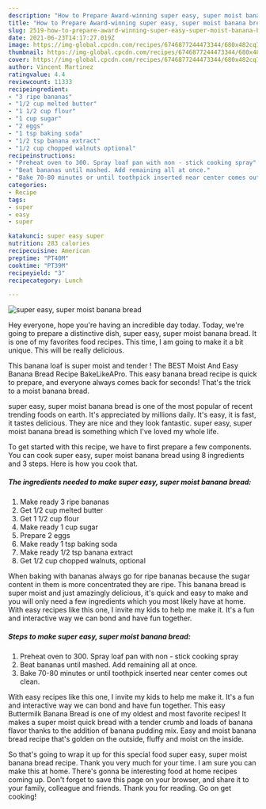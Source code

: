 ```yaml
---
description: "How to Prepare Award-winning super easy, super moist banana bread"
title: "How to Prepare Award-winning super easy, super moist banana bread"
slug: 2519-how-to-prepare-award-winning-super-easy-super-moist-banana-bread
date: 2021-06-23T14:17:27.019Z
image: https://img-global.cpcdn.com/recipes/6746877244473344/680x482cq70/super-easy-super-moist-banana-bread-recipe-main-photo.jpg
thumbnail: https://img-global.cpcdn.com/recipes/6746877244473344/680x482cq70/super-easy-super-moist-banana-bread-recipe-main-photo.jpg
cover: https://img-global.cpcdn.com/recipes/6746877244473344/680x482cq70/super-easy-super-moist-banana-bread-recipe-main-photo.jpg
author: Vincent Martinez
ratingvalue: 4.4
reviewcount: 11333
recipeingredient:
- "3 ripe bananas"
- "1/2 cup melted butter"
- "1 1/2 cup flour"
- "1 cup sugar"
- "2 eggs"
- "1 tsp baking soda"
- "1/2 tsp banana extract"
- "1/2 cup chopped walnuts optional"
recipeinstructions:
- "Preheat oven to 300. Spray loaf pan with non - stick cooking spray"
- "Beat bananas until mashed. Add remaining all at once."
- "Bake 70-80 minutes or until toothpick inserted near center comes out clean."
categories:
- Recipe
tags:
- super
- easy
- super

katakunci: super easy super 
nutrition: 283 calories
recipecuisine: American
preptime: "PT40M"
cooktime: "PT39M"
recipeyield: "3"
recipecategory: Lunch

---
```



![super easy, super moist banana bread](https://img-global.cpcdn.com/recipes/6746877244473344/680x482cq70/super-easy-super-moist-banana-bread-recipe-main-photo.jpg)

Hey everyone, hope you're having an incredible day today. Today, we're going to prepare a distinctive dish, super easy, super moist banana bread. It is one of my favorites food recipes. This time, I am going to make it a bit unique. This will be really delicious.

This banana loaf is super moist and tender ! The BEST Moist And Easy Banana Bread Recipe BakeLikeAPro. This easy banana bread recipe is quick to prepare, and everyone always comes back for seconds! That&#39;s the trick to a moist banana bread.

super easy, super moist banana bread is one of the most popular of recent trending foods on earth. It's appreciated by millions daily. It's easy, it is fast, it tastes delicious. They are nice and they look fantastic. super easy, super moist banana bread is something which I've loved my whole life.


To get started with this recipe, we have to first prepare a few components. You can cook super easy, super moist banana bread using 8 ingredients and 3 steps. Here is how you cook that.

<!--inarticleads1-->

##### The ingredients needed to make super easy, super moist banana bread:

1. Make ready 3 ripe bananas
1. Get 1/2 cup melted butter
1. Get 1 1/2 cup flour
1. Make ready 1 cup sugar
1. Prepare 2 eggs
1. Make ready 1 tsp baking soda
1. Make ready 1/2 tsp banana extract
1. Get 1/2 cup chopped walnuts, optional


When baking with bananas always go for ripe bananas because the sugar content in them is more concentrated they are ripe. This banana bread is super moist and just amazingly delicious, it&#39;s quick and easy to make and you will only need a few ingredients which you most likely have at home. With easy recipes like this one, I invite my kids to help me make it. It&#39;s a fun and interactive way we can bond and have fun together. 

<!--inarticleads2-->

##### Steps to make super easy, super moist banana bread:

1. Preheat oven to 300. Spray loaf pan with non - stick cooking spray
1. Beat bananas until mashed. Add remaining all at once.
1. Bake 70-80 minutes or until toothpick inserted near center comes out clean.


With easy recipes like this one, I invite my kids to help me make it. It&#39;s a fun and interactive way we can bond and have fun together. This easy Buttermilk Banana Bread is one of my oldest and most favorite recipes! It makes a super moist quick bread with a tender crumb and loads of banana flavor thanks to the addition of banana pudding mix. Easy and moist banana bread recipe that&#39;s golden on the outside, fluffy and moist on the inside. 

So that's going to wrap it up for this special food super easy, super moist banana bread recipe. Thank you very much for your time. I am sure you can make this at home. There's gonna be interesting food at home recipes coming up. Don't forget to save this page on your browser, and share it to your family, colleague and friends. Thank you for reading. Go on get cooking!
